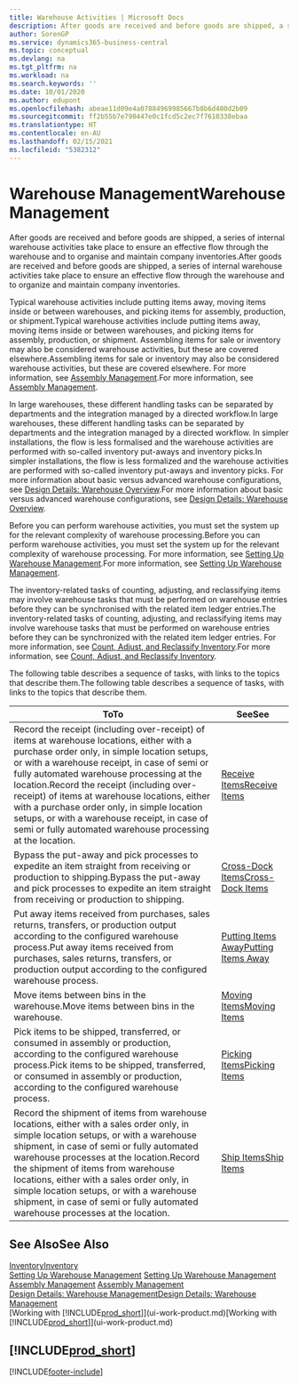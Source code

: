 ```yaml
---
title: Warehouse Activities | Microsoft Docs
description: After goods are received and before goods are shipped, a series of internal warehouse activities take place to ensure an effective flow through the warehouse and to organise and maintain company inventories.
author: SorenGP
ms.service: dynamics365-business-central
ms.topic: conceptual
ms.devlang: na
ms.tgt_pltfrm: na
ms.workload: na
ms.search.keywords: ''
ms.date: 10/01/2020
ms.author: edupont
ms.openlocfilehash: abeae11d09e4a07884969985667b8b6d480d2b09
ms.sourcegitcommit: ff2b55b7e790447e0c1fcd5c2ec7f7610338ebaa
ms.translationtype: HT
ms.contentlocale: en-AU
ms.lasthandoff: 02/15/2021
ms.locfileid: "5382312"
---
```

# <a name="warehouse-management"></a><span data-ttu-id="f5d20-103">Warehouse Management</span><span class="sxs-lookup"><span data-stu-id="f5d20-103">Warehouse Management</span></span>
<span data-ttu-id="f5d20-104">After goods are received and before goods are shipped, a series of internal warehouse activities take place to ensure an effective flow through the warehouse and to organise and maintain company inventories.</span><span class="sxs-lookup"><span data-stu-id="f5d20-104">After goods are received and before goods are shipped, a series of internal warehouse activities take place to ensure an effective flow through the warehouse and to organize and maintain company inventories.</span></span>

<span data-ttu-id="f5d20-105">Typical warehouse activities include putting items away, moving items inside or between warehouses, and picking items for assembly, production, or shipment.</span><span class="sxs-lookup"><span data-stu-id="f5d20-105">Typical warehouse activities include putting items away, moving items inside or between warehouses, and picking items for assembly, production, or shipment.</span></span> <span data-ttu-id="f5d20-106">Assembling items for sale or inventory may also be considered warehouse activities, but these are covered elsewhere.</span><span class="sxs-lookup"><span data-stu-id="f5d20-106">Assembling items for sale or inventory may also be considered warehouse activities, but these are covered elsewhere.</span></span> <span data-ttu-id="f5d20-107">For more information, see [Assembly Management](assembly-assemble-items.md).</span><span class="sxs-lookup"><span data-stu-id="f5d20-107">For more information, see [Assembly Management](assembly-assemble-items.md).</span></span>  

<span data-ttu-id="f5d20-108">In large warehouses, these different handling tasks can be separated by departments and the integration managed by a directed workflow.</span><span class="sxs-lookup"><span data-stu-id="f5d20-108">In large warehouses, these different handling tasks can be separated by departments and the integration managed by a directed workflow.</span></span> <span data-ttu-id="f5d20-109">In simpler installations, the flow is less formalised and the warehouse activities are performed with so-called inventory put-aways and inventory picks.</span><span class="sxs-lookup"><span data-stu-id="f5d20-109">In simpler installations, the flow is less formalized and the warehouse activities are performed with so-called inventory put-aways and inventory picks.</span></span> <span data-ttu-id="f5d20-110">For more information about basic versus advanced warehouse configurations, see [Design Details: Warehouse Overview](design-details-warehouse-overview.md).</span><span class="sxs-lookup"><span data-stu-id="f5d20-110">For more information about basic versus advanced warehouse configurations, see [Design Details: Warehouse Overview](design-details-warehouse-overview.md).</span></span>

<span data-ttu-id="f5d20-111">Before you can perform warehouse activities, you must set the system up for the relevant complexity of warehouse processing.</span><span class="sxs-lookup"><span data-stu-id="f5d20-111">Before you can perform warehouse activities, you must set the system up for the relevant complexity of warehouse processing.</span></span> <span data-ttu-id="f5d20-112">For more information, see [Setting Up Warehouse Management](warehouse-setup-warehouse.md).</span><span class="sxs-lookup"><span data-stu-id="f5d20-112">For more information, see [Setting Up Warehouse Management](warehouse-setup-warehouse.md).</span></span>

<span data-ttu-id="f5d20-113">The inventory-related tasks of counting, adjusting, and reclassifying items may involve warehouse tasks that must be performed on warehouse entries before they can be synchronised with the related item ledger entries.</span><span class="sxs-lookup"><span data-stu-id="f5d20-113">The inventory-related tasks of counting, adjusting, and reclassifying items may involve warehouse tasks that must be performed on warehouse entries before they can be synchronized with the related item ledger entries.</span></span> <span data-ttu-id="f5d20-114">For more information, see [Count, Adjust, and Reclassify Inventory](inventory-how-count-adjust-reclassify.md).</span><span class="sxs-lookup"><span data-stu-id="f5d20-114">For more information, see [Count, Adjust, and Reclassify Inventory](inventory-how-count-adjust-reclassify.md).</span></span>

 <span data-ttu-id="f5d20-115">The following table describes a sequence of tasks, with links to the topics that describe them.</span><span class="sxs-lookup"><span data-stu-id="f5d20-115">The following table describes a sequence of tasks, with links to the topics that describe them.</span></span>   

|<span data-ttu-id="f5d20-116">**To**</span><span class="sxs-lookup"><span data-stu-id="f5d20-116">**To**</span></span>|<span data-ttu-id="f5d20-117">**See**</span><span class="sxs-lookup"><span data-stu-id="f5d20-117">**See**</span></span>|  
|------------|-------------|  
|<span data-ttu-id="f5d20-118">Record the receipt (including over-receipt) of items at warehouse locations, either with a purchase order only, in simple location setups, or with a warehouse receipt, in case of semi or fully automated warehouse processing at the location.</span><span class="sxs-lookup"><span data-stu-id="f5d20-118">Record the receipt (including over-receipt) of items at warehouse locations, either with a purchase order only, in simple location setups, or with a warehouse receipt, in case of semi or fully automated warehouse processing at the location.</span></span>|[<span data-ttu-id="f5d20-119">Receive Items</span><span class="sxs-lookup"><span data-stu-id="f5d20-119">Receive Items</span></span>](warehouse-how-receive-items.md)|
|<span data-ttu-id="f5d20-120">Bypass the put-away and pick processes to expedite an item straight from receiving or production to shipping.</span><span class="sxs-lookup"><span data-stu-id="f5d20-120">Bypass the put-away and pick processes to expedite an item straight from receiving or production to shipping.</span></span>|[<span data-ttu-id="f5d20-121">Cross-Dock Items</span><span class="sxs-lookup"><span data-stu-id="f5d20-121">Cross-Dock Items</span></span>](warehouse-how-to-cross-dock-items.md)|    
|<span data-ttu-id="f5d20-122">Put away items received from purchases, sales returns, transfers, or production output according to the configured warehouse process.</span><span class="sxs-lookup"><span data-stu-id="f5d20-122">Put away items received from purchases, sales returns, transfers, or production output according to the configured warehouse process.</span></span>|[<span data-ttu-id="f5d20-123">Putting Items Away</span><span class="sxs-lookup"><span data-stu-id="f5d20-123">Putting Items Away</span></span>](warehouse-put-away-items.md)|
|<span data-ttu-id="f5d20-124">Move items between bins in the warehouse.</span><span class="sxs-lookup"><span data-stu-id="f5d20-124">Move items between bins in the warehouse.</span></span>|[<span data-ttu-id="f5d20-125">Moving Items</span><span class="sxs-lookup"><span data-stu-id="f5d20-125">Moving Items</span></span>](warehouse-move-items.md)|
|<span data-ttu-id="f5d20-126">Pick items to be shipped, transferred, or consumed in assembly or production, according to the configured warehouse process.</span><span class="sxs-lookup"><span data-stu-id="f5d20-126">Pick items to be shipped, transferred, or consumed in assembly or production, according to the configured warehouse process.</span></span>|[<span data-ttu-id="f5d20-127">Picking Items</span><span class="sxs-lookup"><span data-stu-id="f5d20-127">Picking Items</span></span>](warehouse-pick-items.md)|
|<span data-ttu-id="f5d20-128">Record the shipment of items from warehouse locations, either with a sales order only, in simple location setups, or with a warehouse shipment, in case of semi or fully automated warehouse processes at the location.</span><span class="sxs-lookup"><span data-stu-id="f5d20-128">Record the shipment of items from warehouse locations, either with a sales order only, in simple location setups, or with a warehouse shipment, in case of semi or fully automated warehouse processes at the location.</span></span>|[<span data-ttu-id="f5d20-129">Ship Items</span><span class="sxs-lookup"><span data-stu-id="f5d20-129">Ship Items</span></span>](warehouse-how-ship-items.md)|  

## <a name="see-also"></a><span data-ttu-id="f5d20-130">See Also</span><span class="sxs-lookup"><span data-stu-id="f5d20-130">See Also</span></span>  
[<span data-ttu-id="f5d20-131">Inventory</span><span class="sxs-lookup"><span data-stu-id="f5d20-131">Inventory</span></span>](inventory-manage-inventory.md)  
<span data-ttu-id="f5d20-132">[Setting Up Warehouse Management](warehouse-setup-warehouse.md)   </span><span class="sxs-lookup"><span data-stu-id="f5d20-132">[Setting Up Warehouse Management](warehouse-setup-warehouse.md)   </span></span>  
<span data-ttu-id="f5d20-133">[Assembly Management](assembly-assemble-items.md)  </span><span class="sxs-lookup"><span data-stu-id="f5d20-133">[Assembly Management](assembly-assemble-items.md)  </span></span>  
[<span data-ttu-id="f5d20-134">Design Details: Warehouse Management</span><span class="sxs-lookup"><span data-stu-id="f5d20-134">Design Details: Warehouse Management</span></span>](design-details-warehouse-management.md)  
<span data-ttu-id="f5d20-135">[Working with [!INCLUDE[prod_short](includes/prod_short.md)]](ui-work-product.md)</span><span class="sxs-lookup"><span data-stu-id="f5d20-135">[Working with [!INCLUDE[prod_short](includes/prod_short.md)]](ui-work-product.md)</span></span>  

## [!INCLUDE[prod_short](includes/free_trial_md.md)]  


[!INCLUDE[footer-include](includes/footer-banner.md)]